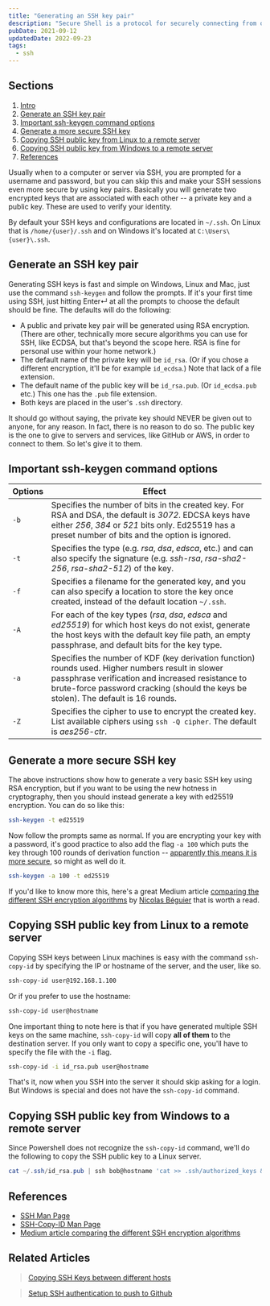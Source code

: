 ```yaml
---
title: "Generating an SSH key pair"
description: "Secure Shell is a protocol for securely connecting from one computer to another. As a web developer, you will probably end up using SSH a lot, and even if you don't it's a handy skill to have. Here's a quick guide on how to generate SSH keys and copy them to other machines."
pubDate: 2021-09-12
updatedDate: 2022-09-23
tags:
  - ssh
---
```


## Sections

1. [Intro](#intro)
2. [Generate an SSH key pair](#keygen)
3. [Important ssh-keygen command options](#options)
4. [Generate a more secure SSH key](#secure)
5. [Copying SSH public key from Linux to a remote server](#linux-copy)
6. [Copying SSH public key from Windows to a remote server](#win-copy)
7. [References](#ref)

<div id='intro'/>

Usually when to a computer or server via SSH, you are prompted for a username and password, but you can skip this and make your SSH sessions even more secure by using key pairs. Basically you will generate two encrypted keys that are associated with each other -- a private key and a public key. These are used to verify your identity.

By default your SSH keys and configurations are located in `~/.ssh`. On Linux that is `/home/{user}/.ssh` and on Windows it's located at `C:\Users\{user}\.ssh`.

<div id='keygen'/>

## Generate an SSH key pair

Generating SSH keys is fast and simple on Windows, Linux and Mac, just use the command `ssh-keygen` and follow the prompts. If it's your first time using SSH, just hitting Enter↵ at all the prompts to choose the default should be fine. The defaults will do the following:

- A public and private key pair will be generated using RSA encryption. (There are other, technically more secure algorithms you can use for SSH, like ECDSA, but that's beyond the scope here. RSA is fine for personal use within your home network.)
- The default name of the private key will be `id_rsa`. (Or if you chose a different encryption, it'll be for example `id_ecdsa`.) Note that lack of a file extension.
- The default name of the public key will be `id_rsa.pub`. (Or `id_ecdsa.pub` etc.) This one has the `.pub` file extension.
- Both keys are placed in the user's `.ssh` directory.

It should go without saying, the private key should NEVER be given out to anyone, for any reason. In fact, there is no reason to do so. The public key is the one to give to servers and services, like GitHub or AWS, in order to connect to them. So let's give it to them.

<div id='options'/>

## Important ssh-keygen command options

| Options | Effect                                                                                                                                                                                                                                       |
| ------- | -------------------------------------------------------------------------------------------------------------------------------------------------------------------------------------------------------------------------------------------- |
| `-b`    | Specifies the number of bits in the created key. For RSA and DSA, the default is <em>3072</em>. EDCSA keys have either <em>256</em>, <em>384</em> or <em>521</em> bits only. Ed25519 has a preset number of bits and the option is ignored.  |
| `-t`    | Specifies the type (e.g. <em>rsa</em>, <em>dsa</em>, <em>edsca</em>, etc.) and can also specify the signature (e.g. <em>ssh-rsa</em>, <em>rsa-sha2-256</em>, <em>rsa-sha2-512</em>) of the key.                                              |
| `-f`    | Specifies a filename for the generated key, and you can also specify a location to store the key once created, instead of the default location `~/.ssh`.                                                                                     |
| `-A`    | For each of the key types (<em>rsa</em>, <em>dsa</em>, <em>edsca</em> and <em>ed25519</em>) for which host keys do not exist, generate the host keys with the default key file path, an empty passphrase, and default bits for the key type. |
| `-a`    | Specifies the number of KDF (key derivation function) rounds used. Higher numbers result in slower passphrase verification and increased resistance to brute-force password cracking (should the keys be stolen). The default is 16 rounds.  |
| `-Z`    | Specifies the cipher to use to encrypt the created key. List available ciphers using `ssh -Q cipher`. The default is <em>aes256-ctr</em>.                                                                                                    |

<div id='secure'/>

## Generate a more secure SSH key

The above instructions show how to generate a very basic SSH key using RSA encryption, but if you want to be using the new hotness in cryptography, then you should instead generate a key with ed25519 encryption. You can do so like this:

```bash
ssh-keygen -t ed25519
```

Now follow the prompts same as normal. If you are encrypting your key with a password, it's good practice to also add the flag `-a 100` which puts the key through 100 rounds of derivation function -- <a href="https://www.reddit.com/r/linuxquestions/comments/axu8te/how_many_a_repetitions_in_ed25519_are_insecure/ehwl3dz/)" target="_blank" data-umami-event="generating-ssh-key-pair-reddit-insecure-repetitions-ed25519">apparently this means it is more secure</a>, so might as well do it.

```bash
ssh-keygen -a 100 -t ed25519
```

If you'd like to know more this, here's a great Medium article <a href="https://nbeguier.medium.com/a-real-world-comparison-of-the-ssh-key-algorithms-b26b0b31bfd9" target="_blank" data-umami-event="generating-ssh-key-pair-medium-comparing-ssh-algos">comparing the different SSH encryption algorithms</a> by <a href="https://beguier.eu/nicolas" target="_blank" data-umami-event="generating-ssh-key-pair-nicolas-beguier">Nicolas Béguier</a> that is worth a read.

<div id='linux-copy'/>

## Copying SSH public key from Linux to a remote server

Copying SSH keys between Linux machines is easy with the command `ssh-copy-id` by specifying the IP or hostname of the server, and the user, like so.

```bash
ssh-copy-id user@192.168.1.100
```

Or if you prefer to use the hostname:

```bash
ssh-copy-id user@hostname
```

One important thing to note here is that if you have generated multiple SSH keys on the same machine, `ssh-copy-id` will copy **all of them** to the destination server. If you only want to copy a specific one, you'll have to specify the file with the `-i` flag.

```bash
ssh-copy-id -i id_rsa.pub user@hostname
```

That's it, now when you SSH into the server it should skip asking for a login. But Windows is special and does not have the `ssh-copy-id` command.

<div id='win-copy'/>

## Copying SSH public key from Windows to a remote server

Since Powershell does not recognize the `ssh-copy-id` command, we'll do the following to copy the SSH public key to a Linux server.

```powershell
cat ~/.ssh/id_rsa.pub | ssh bob@hostname 'cat >> .ssh/authorized_keys && echo "Key copied"'
```

<div id='ref'/>

## References

- <a href="https://linux.die.net/man/1/ssh" target="_blank" data-umami-event="generating-ssh-key-pair-ssh-manpage">SSH Man Page</a>
- <a href="https://linux.die.net/man/1/ssh-copy-id" target="_blank" data-umami-event="generating-ssh-key-pair-ssh-copy-id-manpage">SSH-Copy-ID Man Page</a>
- <a href="https://nbeguier.medium.com/a-real-world-comparison-of-the-ssh-key-algorithms-b26b0b31bfd9" target="_blank" data-umami-event="generating-ssh-key-pair-medium-comparing-ssh-algos">Medium article comparing the different SSH encryption algorithms</a>

## Related Articles

> <a href="/blog/copy-ssh-keys-between-hosts/" data-umami-event="generating-ssh-key-pair-related-copy-ssh-keys-hosts">Copying SSH Keys between different hosts</a>

> <a href="/blog/setup-ssh-authentication-to-push-to-github/" data-umami-event="generating-ssh-key-pair-related-ssh-auth-github">Setup SSH authentication to push to Github</a>
